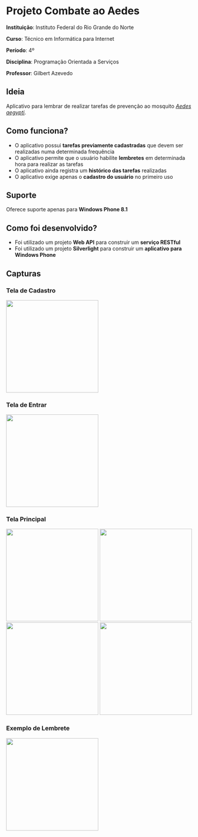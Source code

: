 # Projeto Combate ao Aedes

**Instituição**: Instituto Federal do Rio Grande do Norte

**Curso**: Técnico em Informática para Internet

**Período**: 4º

**Disciplina**: Programação Orientada a Serviços

**Professor**: Gilbert Azevedo

## Ideia

Aplicativo para lembrar de realizar tarefas de prevenção ao mosquito [*Aedes aegypti*](http://g1.globo.com/bemestar/aedes-aegypti/index.html). 

## Como funciona?

- O aplicativo possui **tarefas previamente cadastradas** que devem ser realizadas numa determinada frequência
- O aplicativo permite que o usuário habilite **lembretes** em determinada hora para realizar as tarefas
- O aplicativo ainda registra um **histórico das tarefas** realizadas
- O aplicativo exige apenas o **cadastro do usuário** no primeiro uso

## Suporte

Oferece suporte apenas para **Windows Phone 8.1**

## Como foi desenvolvido?

- Foi utilizado um projeto **Web API** para construir um **serviço RESTful**
- Foi utilizado um projeto **Silverlight** para construir um **aplicativo para Windows Phone**

## Capturas

### Tela de Cadastro
<img src="https://40.media.tumblr.com/53695f553825e1f13e016f867a2d0002/tumblr_o3t2odQrla1vnlnoto1_540.png" width="250">

### Tela de Entrar
<img src="https://41.media.tumblr.com/53ded930f618b162bb0a96b4f5853689/tumblr_o3t2odQrla1vnlnoto2_540.png" width="250">

### Tela Principal
<img src="https://41.media.tumblr.com/dc67023383bd78f312770aa4e1b2702b/tumblr_o3t2odQrla1vnlnoto6_540.png" width="250">
<img src="https://40.media.tumblr.com/c0216c8376c97cb1ee5e3790f63dc8d1/tumblr_o3t2odQrla1vnlnoto4_540.png" width="250">
<img src="https://40.media.tumblr.com/b120fb082628d4630ae0104adea7f368/tumblr_o3t2odQrla1vnlnoto5_540.png" width="250">
<img src="https://41.media.tumblr.com/6f9caae348ee7619673ee7e483af0882/tumblr_o3t2odQrla1vnlnoto7_540.png" width="250">

### Exemplo de Lembrete
<img src="https://40.media.tumblr.com/862f4dcf64ae32715c33b8e48165d40b/tumblr_o3t2odQrla1vnlnoto3_540.png" width="250">

